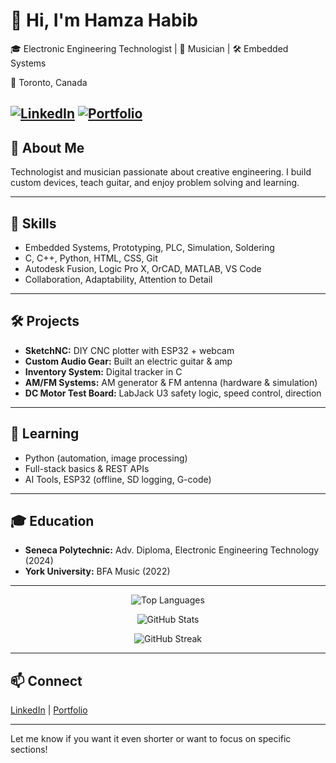 # 👋 Hi, I'm Hamza Habib

🎓 Electronic Engineering Technologist | 🎸 Musician | 🛠 Embedded Systems 
 
📍 Toronto, Canada  

[![LinkedIn](https://img.shields.io/badge/LinkedIn-blue?logo=linkedin&style=flat-square)](https://www.linkedin.com/in/habib13352)
[![Portfolio](https://img.shields.io/badge/Portfolio-Visit-green?style=flat-square)](https://hhabib6.myportfolio.com)
---

## 🌟 About Me

Technologist and musician passionate about creative engineering. I build custom devices, teach guitar, and enjoy problem solving and learning.

---

## 🧰 Skills

- Embedded Systems, Prototyping, PLC, Simulation, Soldering  
- C, C++, Python, HTML, CSS, Git  
- Autodesk Fusion, Logic Pro X, OrCAD, MATLAB, VS Code  
- Collaboration, Adaptability, Attention to Detail

---

## 🛠 Projects

- **SketchNC:** DIY CNC plotter with ESP32 + webcam  
- **Custom Audio Gear:** Built an electric guitar & amp  
- **Inventory System:** Digital tracker in C  
- **AM/FM Systems:** AM generator & FM antenna (hardware & simulation)
- **DC Motor Test Board:** LabJack U3 safety logic, speed control, direction

---

## 🚀 Learning

- Python (automation, image processing)
- Full-stack basics & REST APIs  
- AI Tools, ESP32 (offline, SD logging, G-code)

---

## 🎓 Education

- **Seneca Polytechnic:** Adv. Diploma, Electronic Engineering Technology (2024)  
- **York University:** BFA Music (2022)

---

<p align="center">
  <img src="https://github-readme-stats.vercel.app/api/top-langs/?username=habib13352&layout=compact&theme=tokyonight&hide_border=true" alt="Top Languages" />
</p>
<p align="center">
  <img src="https://github-readme-stats.vercel.app/api?username=habib13352&show_icons=true&theme=tokyonight&border_radius=15&icon_color=ff79c6&title_color=ffb86c&text_color=bd93f9&bg_color=1e1e2e" alt="GitHub Stats" />
</p>
<p align="center">
  <img src="https://github-readme-streak-stats.herokuapp.com?user=habib13352&theme=tokyonight&hide_border=true&date_format=M%20j%5B%2C%20Y%5D" alt="GitHub Streak" />
</p>

---

## 📫 Connect

[LinkedIn](https://www.linkedin.com/in/habib13352) | [Portfolio](https://hhabib6.myportfolio.com)

---

Let me know if you want it even shorter or want to focus on specific sections!
